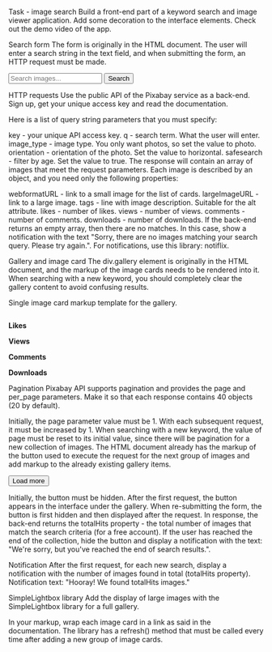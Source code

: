 Task - image search
Build a front-end part of a keyword search and image viewer application. Add some decoration to the interface elements. Check out the demo video of the app.

Search form
The form is originally in the HTML document. The user will enter a search string in the text field, and when submitting the form, an HTTP request must be made.

<form class="search-form" id="search-form">
  <input
    type="text"
    name="searchQuery"
    autocomplete="off"
    placeholder="Search images..."
  />
  <button type="submit">Search</button>
</form>

HTTP requests
Use the public API of the Pixabay service as a back-end. Sign up, get your unique access key and read the documentation.

Here is a list of query string parameters that you must specify:

key - your unique API access key.
q - search term. What the user will enter.
image_type - image type. You only want photos, so set the value to photo.
orientation - orientation of the photo. Set the value to horizontal.
safesearch - filter by age. Set the value to true.
The response will contain an array of images that meet the request parameters. Each image is described by an object, and you need only the following properties:

webformatURL - link to a small image for the list of cards.
largeImageURL - link to a large image.
tags - line with image description. Suitable for the alt attribute.
likes - number of likes.
views - number of views.
comments - number of comments.
downloads - number of downloads.
If the back-end returns an empty array, then there are no matches. In this case, show a notification with the text "Sorry, there are no images matching your search query. Please try again.". For notifications, use this library: notiflix.

Gallery and image card
The div.gallery element is originally in the HTML document, and the markup of the image cards needs to be rendered into it. When searching with a new keyword, you should completely clear the gallery content to avoid confusing results.

<div class="gallery">
  <!-- Image cards -->
</div>

Single image card markup template for the gallery.

<div class="photo-card">
  <img src="" alt="" loading="lazy" />
  <div class="info">
    <p class="info-item">
      <b>Likes</b>
    </p>
    <p class="info-item">
      <b>Views</b>
    </p>
    <p class="info-item">
      <b>Comments</b>
    </p>
    <p class="info-item">
      <b>Downloads</b>
    </p>
  </div>
</div>

Pagination
Pixabay API supports pagination and provides the page and per_page parameters. Make it so that each response contains 40 objects (20 by default).

Initially, the page parameter value must be 1.
With each subsequent request, it must be increased by 1.
When searching with a new keyword, the value of page must be reset to its initial value, since there will be pagination for a new collection of images.
The HTML document already has the markup of the button used to execute the request for the next group of images and add markup to the already existing gallery items.

<button type="button" class="load-more">Load more</button>

Initially, the button must be hidden.
After the first request, the button appears in the interface under the gallery.
When re-submitting the form, the button is first hidden and then displayed after the request.
In response, the back-end returns the totalHits property - the total number of images that match the search criteria (for a free account). If the user has reached the end of the collection, hide the button and display a notification with the text: "We're sorry, but you've reached the end of search results.".


Notification
After the first request, for each new search, display a notification with the number of images found in total (totalHits property). Notification text: "Hooray! We found totalHits images."

SimpleLightbox library
Add the display of large images with the SimpleLightbox library for a full gallery.

In your markup, wrap each image card in a link as said in the documentation.
The library has a refresh() method that must be called every time after adding a new group of image cards.

